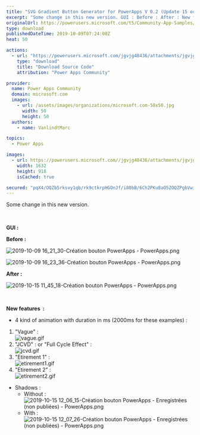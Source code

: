 ```yaml
---
title: "SVG Gradient Button Generator for PowerApps V 0.2 (Update 15 october)"
excerpt: "Some change in this new version. GUI : Before : After : New features : 4 kind of animation with duration in ms (2000ms for these examples) :"
originalUrl: https://powerusers.microsoft.com/t5/Community-App-Samples/SVG-Gradient-Button-Generator-for-PowerApps-V-0-2-Update-15/td-p/378843
type: download
publishedDateTime: 2019-10-09T07:24:00Z
heat: 50

actions:
  - url: "https://powerusers.microsoft.com/jgvjg48436/attachments/jgvjg48436/AppFeedbackGallery/279/5/Cr%C3%A9ation%20bouton%20PowerApps%20(1).msapp"
    type: "download"
    title: "Download Source Code"
    attribution: "Power Apps Community"

provider:
  name: Power Apps Community
  domain: microsoft.com
  images:
    - url: /assets/images/organizations/microsoft.com-50x50.jpg
      width: 50
      height: 50
  authors:
    - name: VanlindtMarc

topics:
  - Power Apps

images:
  - url: https://powerusers.microsoft.com//jgvjg48436/attachments/jgvjg48436/AppFeedbackGallery/279/1/2019-10-09%2016_21_30-Cr%C3%A9ation%20bouton%20PowerApps%20-%20PowerApps.png
    width: 1632
    height: 918
    isCached: true

secured: "pqX4/OQZb5rksvy1qb/rk9ctkrpHGOnJf/i80bB/6Ch2PKu8aO5ZOQZPgbVwiADeXgMIKnkQiAJGHJi21adh5ElwzyJKeiSk/yO+adL/KTRFzfH3Ax8kEwpPHrKWcAnAWWhFifcpLzsAS0yB1Hu4oGTXkYxdTmWOVRZ+3ZxJn/RsXzZQ52rI4VsaO0h2AgZLMA7F1mxMutGolUgvQ739iarZERBumJpMWJ9VAztGmvcMdkKSoajIte5T5/YQaFdT/KAAcgSpllB4NYseRsKosSE3hvt/3HpiThczk930Wl3f2GtQ3SGnF2UfDgb1QIGeGHLDxhdsXoiSmn9SHUkpSXLabN7T/jIZF67THSKxgLGi7AyNcRqR00YDzTqApeJW3PpXUSSDgilX2uJZuGzeAYv1aAOxU8UlRDRVjFzUjVViJ//CEsRqcjGBjmdf8hsh;DnD7Ca/Zeus7kmR2t6CXsQ=="
---
```

<p>Some change in this new version.</p><p>&nbsp;</p><p><strong>GUI :</strong></p><p><strong>Before :</strong></p><p><span class="lia-inline-image-display-wrapper lia-image-align-inline" image-alt="2019-10-09 16_21_30-Création bouton PowerApps - PowerApps.png" style="width: 400px;"><img src="https://powerusers.microsoft.com/t5/image/serverpage/image-id/91724i07483ABC1C837217/image-size/medium?v=1.0&amp;px=400" title="2019-10-09 16_21_30-Création bouton PowerApps - PowerApps.png" alt="2019-10-09 16_21_30-Création bouton PowerApps - PowerApps.png" li-image-url="https://powerusers.microsoft.com/t5/image/serverpage/image-id/91724i07483ABC1C837217?v=1.0" li-image-display-id="'91724i07483ABC1C837217'" li-message-uid="'378843'" li-messages-message-image="true" li-bindable="" class="lia-media-image" tabindex="0" li-bypass-lightbox-when-linked="true" li-use-hover-links="false"></span></p><p><span class="lia-inline-image-display-wrapper lia-image-align-inline" image-alt="2019-10-09 16_23_36-Création bouton PowerApps - PowerApps.png" style="width: 400px;"><img src="https://powerusers.microsoft.com/t5/image/serverpage/image-id/91725iDED8FCD63D68E2F0/image-size/medium?v=1.0&amp;px=400" title="2019-10-09 16_23_36-Création bouton PowerApps - PowerApps.png" alt="2019-10-09 16_23_36-Création bouton PowerApps - PowerApps.png" li-image-url="https://powerusers.microsoft.com/t5/image/serverpage/image-id/91725iDED8FCD63D68E2F0?v=1.0" li-image-display-id="'91725iDED8FCD63D68E2F0'" li-message-uid="'378843'" li-messages-message-image="true" li-bindable="" class="lia-media-image" tabindex="0" li-bypass-lightbox-when-linked="true" li-use-hover-links="false"></span></p><p><strong>After :</strong></p><p><span class="lia-inline-image-display-wrapper lia-image-align-inline" image-alt="2019-10-15 11_45_18-Création bouton PowerApps - PowerApps.png" style="width: 400px;"><img src="https://powerusers.microsoft.com/t5/image/serverpage/image-id/92755iDB569BEAEAF0A1CB/image-size/medium?v=1.0&amp;px=400" title="2019-10-15 11_45_18-Création bouton PowerApps - PowerApps.png" alt="2019-10-15 11_45_18-Création bouton PowerApps - PowerApps.png" li-image-url="https://powerusers.microsoft.com/t5/image/serverpage/image-id/92755iDB569BEAEAF0A1CB?v=1.0" li-image-display-id="'92755iDB569BEAEAF0A1CB'" li-message-uid="'378843'" li-messages-message-image="true" li-bindable="" class="lia-media-image" tabindex="0" li-bypass-lightbox-when-linked="true" li-use-hover-links="false"></span></p><p>&nbsp;</p><p><strong>New features&nbsp; :</strong></p><ul><li>4 kind of animation with duration in ms (2000ms for these examples) :</li></ul><ol><li>"Vague" :&nbsp;<br><span class="lia-inline-image-display-wrapper lia-image-align-inline" image-alt="vague.gif" style="width: 256px;"><img src="https://powerusers.microsoft.com/t5/image/serverpage/image-id/92756i979DE896359440AB/image-size/large?v=1.0&amp;px=999" title="vague.gif" alt="vague.gif" li-image-url="https://powerusers.microsoft.com/t5/image/serverpage/image-id/92756i979DE896359440AB?v=1.0" li-image-display-id="'92756i979DE896359440AB'" li-message-uid="'378843'" li-messages-message-image="true" li-bindable="" class="lia-media-image" tabindex="0" li-bypass-lightbox-when-linked="true" li-use-hover-links="false"></span></li><li>"JCVD" : or "Full Cycle Effect" :<br><span class="lia-inline-image-display-wrapper lia-image-align-inline" image-alt="jcvd.gif" style="width: 256px;"><img src="https://powerusers.microsoft.com/t5/image/serverpage/image-id/92757i0A7F1918226B89F8/image-size/large?v=1.0&amp;px=999" title="jcvd.gif" alt="jcvd.gif" li-image-url="https://powerusers.microsoft.com/t5/image/serverpage/image-id/92757i0A7F1918226B89F8?v=1.0" li-image-display-id="'92757i0A7F1918226B89F8'" li-message-uid="'378843'" li-messages-message-image="true" li-bindable="" class="lia-media-image" tabindex="0" li-bypass-lightbox-when-linked="true" li-use-hover-links="false"></span></li><li>"Etirement 1" :<br><span class="lia-inline-image-display-wrapper lia-image-align-inline" image-alt="etirement1.gif" style="width: 256px;"><img src="https://powerusers.microsoft.com/t5/image/serverpage/image-id/92759iCEFE26E2A3F03D3E/image-size/large?v=1.0&amp;px=999" title="etirement1.gif" alt="etirement1.gif" li-image-url="https://powerusers.microsoft.com/t5/image/serverpage/image-id/92759iCEFE26E2A3F03D3E?v=1.0" li-image-display-id="'92759iCEFE26E2A3F03D3E'" li-message-uid="'378843'" li-messages-message-image="true" li-bindable="" class="lia-media-image" tabindex="0" li-bypass-lightbox-when-linked="true" li-use-hover-links="false"></span></li><li>"Etirement 2" :<br><span class="lia-inline-image-display-wrapper lia-image-align-inline" image-alt="etirement2.gif" style="width: 256px;"><img src="https://powerusers.microsoft.com/t5/image/serverpage/image-id/92760i33198845B9016694/image-size/large?v=1.0&amp;px=999" title="etirement2.gif" alt="etirement2.gif" li-image-url="https://powerusers.microsoft.com/t5/image/serverpage/image-id/92760i33198845B9016694?v=1.0" li-image-display-id="'92760i33198845B9016694'" li-message-uid="'378843'" li-messages-message-image="true" li-bindable="" class="lia-media-image" tabindex="0" li-bypass-lightbox-when-linked="true" li-use-hover-links="false"></span></li></ol><ul><li>Shadows :&nbsp;<ul><li>Without :&nbsp;<br><span class="lia-inline-image-display-wrapper lia-image-align-inline" image-alt="2019-10-15 12_06_15-Création bouton PowerApps - Enregistrées (non publiées) - PowerApps.png" style="width: 144px;"><img src="https://powerusers.microsoft.com/t5/image/serverpage/image-id/92763i4143FC8869B3A5F7/image-size/large?v=1.0&amp;px=999" title="2019-10-15 12_06_15-Création bouton PowerApps - Enregistrées (non publiées) - PowerApps.png" alt="2019-10-15 12_06_15-Création bouton PowerApps - Enregistrées (non publiées) - PowerApps.png" li-image-url="https://powerusers.microsoft.com/t5/image/serverpage/image-id/92763i4143FC8869B3A5F7?v=1.0" li-image-display-id="'92763i4143FC8869B3A5F7'" li-message-uid="'378843'" li-messages-message-image="true" li-bindable="" class="lia-media-image" tabindex="0" li-bypass-lightbox-when-linked="true" li-use-hover-links="false"></span></li><li>With :<br><span class="lia-inline-image-display-wrapper lia-image-align-inline" image-alt="2019-10-15 12_07_26-Création bouton PowerApps - Enregistrées (non publiées) - PowerApps.png" style="width: 144px;"><img src="https://powerusers.microsoft.com/t5/image/serverpage/image-id/92766iA3DCA674AACEA9FB/image-size/large?v=1.0&amp;px=999" title="2019-10-15 12_07_26-Création bouton PowerApps - Enregistrées (non publiées) - PowerApps.png" alt="2019-10-15 12_07_26-Création bouton PowerApps - Enregistrées (non publiées) - PowerApps.png" li-image-url="https://powerusers.microsoft.com/t5/image/serverpage/image-id/92766iA3DCA674AACEA9FB?v=1.0" li-image-display-id="'92766iA3DCA674AACEA9FB'" li-message-uid="'378843'" li-messages-message-image="true" li-bindable="" class="lia-media-image" tabindex="0" li-bypass-lightbox-when-linked="true" li-use-hover-links="false"></span></li></ul></li></ul><p>&nbsp;</p><p>&nbsp;</p><p>&nbsp;</p><p>&nbsp;</p>


